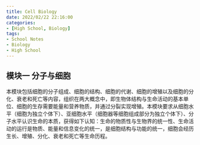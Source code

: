 ```yaml
---
title: Cell Biology
date: 2022/02/22 22:16:00
categories:
- [High School, Biology]
tags:
- School Notes
- Biology
- High School
---
```


## 模块一 分子与细胞

​	本模块包括细胞的分子组成、细胞的结构、细胞的代谢、细胞的增殖以及细胞的分化、衰老和死亡等内容，组织在两大概念中，即生物体结构与生命活动的基本单位、细胞的生存需要能量和营养物质，并通过分裂实现增殖。本模块要求从细胞水平（细胞为独立个体下）、亚细胞水平（细胞器等细胞组成部分为独立个体下）、分子水平认识生命的本质，获得如下认知：生命的物质性与生物界的统一性、生命活动的运行是物质、能量和信息变化的统一，是细胞结构与功能的统一，细胞会经历生长、增殖、分化、衰老和死亡等生命历程。

